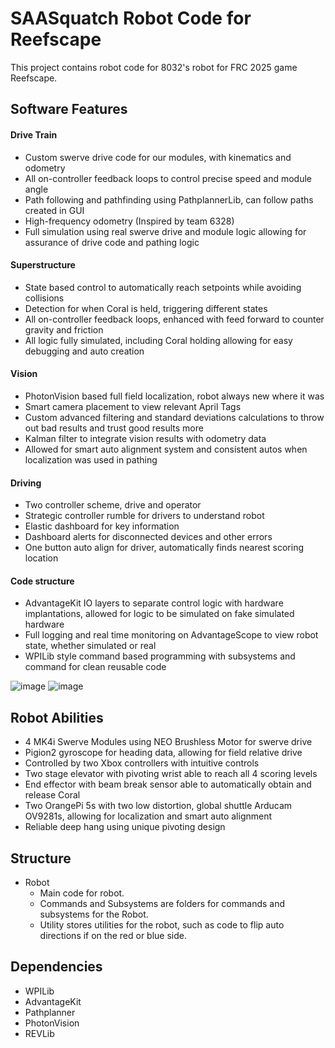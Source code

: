 # SAASquatch Robot Code for Reefscape

This project contains robot code for 8032's robot for FRC 2025 game Reefscape.
  
## Software Features

#### Drive Train
* Custom swerve drive code for our modules, with kinematics and odometry
* All on-controller feedback loops to control precise speed and module angle
* Path following and pathfinding using PathplannerLib, can follow paths created in GUI
* High-frequency odometry (Inspired by team 6328)
* Full simulation using real swerve drive and module logic allowing for assurance of drive code and pathing logic

#### Superstructure 
* State based control to automatically reach setpoints while avoiding collisions
* Detection for when Coral is held, triggering different states
* All on-controller feedback loops, enhanced with feed forward to counter gravity and friction
* All logic fully simulated, including Coral holding allowing for easy debugging and auto creation

#### Vision
* PhotonVision based full field localization, robot always new where it was
* Smart camera placement to view relevant April Tags
* Custom advanced filtering and standard deviations calculations to throw out bad results and trust good results more
* Kalman filter to integrate vision results with odometry data
* Allowed for smart auto alignment system and consistent autos when localization was used in pathing 

#### Driving
* Two controller scheme, drive and operator
* Strategic controller rumble for drivers to understand robot  
* Elastic dashboard for key information
* Dashboard alerts for disconnected devices and other errors
* One button auto align for driver, automatically finds nearest scoring location

#### Code structure
* AdvantageKit IO layers to separate control logic with hardware implantations, allowed for logic to be simulated on fake simulated hardware
* Full logging and real time monitoring on AdvantageScope to view robot state, whether simulated or real
* WPILib style command based programming with subsystems and command for clean reusable code

![image](https://github.com/user-attachments/assets/2ff990a1-d31f-4188-9fbc-afdf1ed5c5f0)
![image](https://github.com/user-attachments/assets/36cf5fe0-066d-4685-ba1a-818f49612820)


## Robot Abilities
* 4 MK4i Swerve Modules using NEO Brushless Motor for swerve drive
* Pigion2 gyroscope for heading data, allowing for field relative drive
* Controlled by two Xbox controllers with intuitive controls 
* Two stage elevator with pivoting wrist able to reach all 4 scoring levels
* End effector with beam break sensor able to automatically obtain and release Coral
* Two OrangePi 5s with two low distortion, global shuttle Arducam OV9281s, allowing for localization and smart auto alignment
* Reliable deep hang using unique pivoting design 

## Structure
* Robot
  * Main code for robot.
  * Commands and Subsystems are folders for commands and subsystems for the Robot.
  * Utility stores utilities for the robot, such as code to flip auto directions if on the red or blue side.

## Dependencies
* WPILib
* AdvantageKit
* Pathplanner
* PhotonVision
* REVLib
